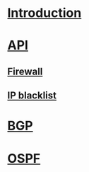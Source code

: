 # [Introduction](index.md)
# [API](api/index.md)
## [Firewall](api/firewall.md)
## [IP blacklist](api/blacklist.md)
# [BGP](bgp/basic-bgp.md)
# [OSPF](ospf/basic-ospf.md)

